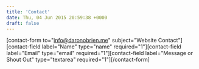 ```yaml
---
title: 'Contact'
date: Thu, 04 Jun 2015 20:59:38 +0000
draft: false
---
```


\[contact-form to="info@daronobrien.me" subject="Website Contact"\]\[contact-field label="Name" type="name" required="1"\]\[contact-field label="Email" type="email" required="1"\]\[contact-field label="Message or Shout Out" type="textarea" required="1"\]\[/contact-form\]
